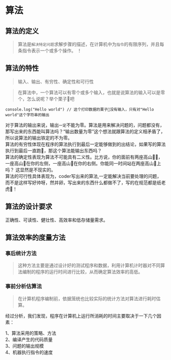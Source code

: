 # 算法

## 算法的定义
> 算法是`解决特定问题`求解步骤的描述，在计算机中为`指令`的有限序列，并且每条指令表示一个或多个操作。
！
## 算法的特性
> 输入、输出、有穷性、确定性和可行性

>在算法中，一个算法可以有零个或多个输入，也就是说算法的输入可以是零个，怎么说呢？举个栗子🌰吧

```
console.log("Hello world") // 这个打印数据的栗子🌰没有输入，只有对"Hello world"这个字符串的输出
```
对于算法的输出来说，输出`一定`不能为零。算法是用来解决问题的，问题都没有，那写出来的东西能叫算法吗？“输出数量为零”这个想法就跟算法的定义相矛盾了，
所以说算法的输出铁定的不为零。  
算法的有穷性体现在程序的算法执行到最后一定能够做到的出结论，如果写的算法执行到最后一直跑🏃，那这个算法能输出东西吗？  
算法的确定性表现为算法不可能具有二义性。比方说，你的面前有两座高山🗻🗻，一座高山🗻在你的左侧，一座高山🗻在你的右侧。你能同一时间站在两座高山🗻上吗？
这显然是不现实的。  
算法的可行性具体表现为，coder写出来的算法,一定能解决当前要处理的问题，而不是这样写好帅呀，然并卵，写出来的东西什么都做不了，写的在规范都是纸老虎🐯！

## 算法的设计要求
正确性、可读性、健壮性、高效率和低存储量需求。

## 算法效率的度量方法

### 事后统计方法
> 这种方法主要是通过设计好的测试程序和数据，利用计算机计时器对不同算法编制的程序的运行时间进行比较，从而确定算法效率的高低。

### 事前分析估算法
> 在计算机程序编制前，依据笼统也比较实际的统计方法对算法进行耗时估算。

经过分析，我们发现，程序在计算机上运行所消耗的时间主要取决于一下几个因素：

1、算法采用的策略、方法  
2、编译产生的代码质量  
3、问题的输出规模  
4、机器执行指令的速度  
